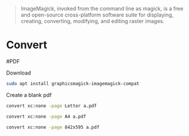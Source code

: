 > ImageMagick, invoked from the command line as magick, is a free and open-source cross-platform software suite for displaying, creating, converting, modifying, and editing raster images.


# Convert

#PDF

Download
```bash
sudo apt install graphicsmagick-imagemagick-compat
```

Create a blank pdf
```bash
convert xc:none -page Letter a.pdf
```
```bash
convert xc:none -page A4 a.pdf
```
```bash
convert xc:none -page 842x595 a.pdf
```